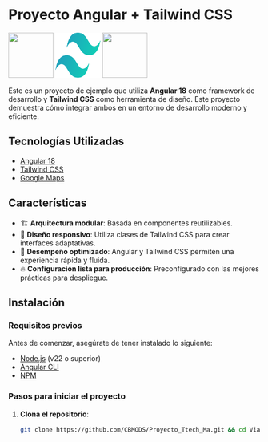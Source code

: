 # Proyecto Angular + Tailwind CSS

<img src="https://angular.io/assets/images/logos/angular/angular.svg" width="90" height="90" /> <img src="https://github.com/aniftyco/awesome-tailwindcss/raw/master/assets/logo.svg" width="90" height="90" /> <img src="https://www.google.com/images/branding/product/2x/maps_96in128dp.png" width="90" height="90" />

Este es un proyecto de ejemplo que utiliza **Angular 18** como framework de desarrollo y **Tailwind CSS** como herramienta de diseño. Este proyecto demuestra cómo integrar ambos en un entorno de desarrollo moderno y eficiente.

## Tecnologías Utilizadas

- [Angular 18](https://angular.io/)
- [Tailwind CSS](https://tailwindcss.com/)
- [Google Maps](https://www.google.com/intl/es-419/maps/about/mymaps/)

## Características

- 🏗️ **Arquitectura modular**: Basada en componentes reutilizables.
- 🎨 **Diseño responsivo**: Utiliza clases de Tailwind CSS para crear interfaces adaptativas.
- 🚀 **Desempeño optimizado**: Angular y Tailwind CSS permiten una experiencia rápida y fluida.
- 🔥 **Configuración lista para producción**: Preconfigurado con las mejores prácticas para despliegue.

## Instalación

### Requisitos previos

Antes de comenzar, asegúrate de tener instalado lo siguiente:

- [Node.js](https://nodejs.org/) (v22 o superior)
- [Angular CLI](https://angular.io/cli)
- [NPM](https://www.npmjs.com/)

### Pasos para iniciar el proyecto

1. **Clona el repositorio**:

   ```bash
   git clone https://github.com/CBMODS/Proyecto_Ttech_Ma.git && cd Viajando_Hoy && npm install
